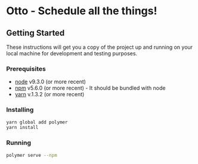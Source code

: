 # Otto - Schedule all the things!

## Getting Started

These instructions will get you a copy of the project up and running on your local machine for development and testing purposes.

### Prerequisites


* [node](https://nodejs.org/en/) v9.3.0 (or more recent)
* [npm](https://www.npmjs.com/) v5.6.0 (or more recent) - It should be bundled with node
* [yarn](https://yarnpkg.com/) v.1.3.2 (or more recent)

### Installing

```sh
yarn global add polymer
yarn install
```

### Running

```sh
polymer serve --npm
```
